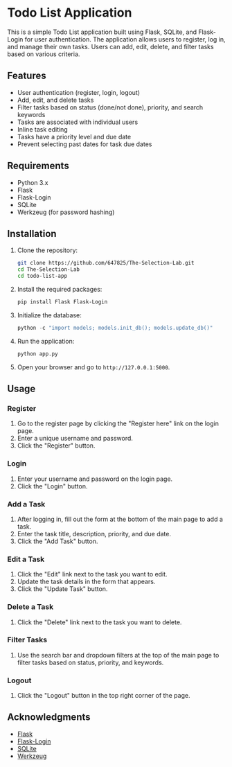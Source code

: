# Todo List Application

This is a simple Todo List application built using Flask, SQLite, and Flask-Login for user authentication. The application allows users to register, log in, and manage their own tasks. Users can add, edit, delete, and filter tasks based on various criteria.

## Features

- User authentication (register, login, logout)
- Add, edit, and delete tasks
- Filter tasks based on status (done/not done), priority, and search keywords
- Tasks are associated with individual users
- Inline task editing
- Tasks have a priority level and due date
- Prevent selecting past dates for task due dates

## Requirements

- Python 3.x
- Flask
- Flask-Login
- SQLite
- Werkzeug (for password hashing)

## Installation

1. Clone the repository:

   ```bash
   git clone https://github.com/647825/The-Selection-Lab.git
   cd The-Selection-Lab
   cd todo-list-app
   ```

2. Install the required packages:

   ```bash
   pip install Flask Flask-Login
   ```

3. Initialize the database:

   ```python
   python -c "import models; models.init_db(); models.update_db()"
   ```

4. Run the application:

   ```bash
   python app.py
   ```

5. Open your browser and go to `http://127.0.0.1:5000`.

## Usage

### Register

1. Go to the register page by clicking the "Register here" link on the login page.
2. Enter a unique username and password.
3. Click the "Register" button.

### Login

1. Enter your username and password on the login page.
2. Click the "Login" button.

### Add a Task

1. After logging in, fill out the form at the bottom of the main page to add a task.
2. Enter the task title, description, priority, and due date.
3. Click the "Add Task" button.

### Edit a Task

1. Click the "Edit" link next to the task you want to edit.
2. Update the task details in the form that appears.
3. Click the "Update Task" button.

### Delete a Task

1. Click the "Delete" link next to the task you want to delete.

### Filter Tasks

1. Use the search bar and dropdown filters at the top of the main page to filter tasks based on status, priority, and keywords.

### Logout

1. Click the "Logout" button in the top right corner of the page.

## Acknowledgments

- [Flask](https://flask.palletsprojects.com/)
- [Flask-Login](https://flask-login.readthedocs.io/en/latest/)
- [SQLite](https://www.sqlite.org/)
- [Werkzeug](https://werkzeug.palletsprojects.com/)
